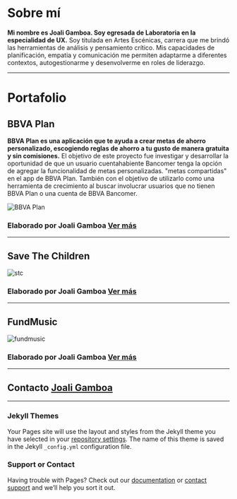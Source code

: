 # Sobre mí

**Mi nombre es Joali Gamboa. Soy egresada de Laboratoria en la especialidad de UX.**
Soy titulada en Artes Escénicas, carrera que me brindó las herramientas de análisis y pensamiento crítico. 
Mis capacidades de planificación, empatia y comunicación me permiten adaptarme a diferentes contextos, autogestionarme y desenvolverme en roles de liderazgo.

<hr>

# Portafolio

## BBVA Plan

**BBVA Plan es una aplicación que te ayuda a crear metas de ahorro personalizado, escogiendo reglas de ahorro a tu gusto de manera gratuita y sin comisiones.**
El objetivo de este proyecto fue investigar y desarrollar la oportunidad de que un usuario cuentahabiente Bancomer tenga la opción de agregar la funcionalidad de metas personalizadas. "metas compartidas" en el app de BBVA Plan. También con el objetivo de utilizarlo como una herramienta de crecimiento al buscar involucrar usuarios que no tienen BBVA Plan o una cuenta de BBVA Bancomer.

![BBVA Plan](https://raw.githubusercontent.com/Samahara/BBVAPlanCobraUnit/master/assets/images/bbva-plan.png)

### Elaborado por Joali Gamboa [Ver más](https://github.com/Jessibe/BBVAPlanCobraUnit/blob/master/README.md)

<hr>

## Save The Children

![stc](https://user-images.githubusercontent.com/32858124/38869919-e7c49e9a-4211-11e8-9e9a-c28dee290a95.png)

### Elaborado por Joali Gamboa [Ver más](https://github.com/Jessibe/save_the_children-/blob/master/README.md)

<hr>

## FundMusic

![fundmusic](https://user-images.githubusercontent.com/32858124/38870680-2b3f64dc-4214-11e8-9011-2cd5ed673024.png)

### Elaborado por Joali Gamboa [Ver más](https://github.com/Jessibe/fundmusic_/blob/master/README.md)

<hr>

## Contacto [Joali Gamboa](jessiragag@gmail.com)

<hr>

### Jekyll Themes

Your Pages site will use the layout and styles from the Jekyll theme you have selected in your [repository settings](https://github.com/Jessibe/portfolio/settings). The name of this theme is saved in the Jekyll `_config.yml` configuration file.

### Support or Contact

Having trouble with Pages? Check out our [documentation](https://help.github.com/categories/github-pages-basics/) or [contact support](https://github.com/contact) and we’ll help you sort it out.
